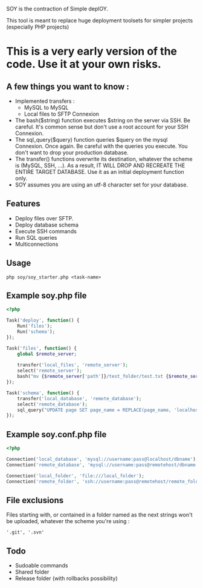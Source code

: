 SOY is the contraction of Simple deplOY.

This tool is meant to replace huge deployment toolsets for simpler projects (especially PHP projects)


# This is a very early version of the code. Use it at your own risks.

## A few things you want to know :

* Implemented transfers :
  * MySQL to MySQL
  * Local files to SFTP Connexion
* The bash($string) function executes $string on the server via SSH. Be careful. It's common sense but don't use a root account for your SSH Connexion.  
* The sql_query($query) function queries $query on the mysql Connexion. Once again. Be careful with the queries you execute. You don't want to drop your production database.
* The transfer() functions overwrite its destination, whatever the scheme is (MySQL, SSH, ...). As a result, IT WILL DROP AND RECREATE THE ENTIRE TARGET DATABASE. Use it as an initial deployment function only.
* SOY assumes you are using an utf-8 character set for your database.

## Features
* Deploy files over SFTP.
* Deploy database schema
* Execute SSH commands
* Run SQL queries
* Multiconnections

## Usage
```
php soy/soy_starter.php <task-name>
```


## Example soy.php file

```php
<?php

Task('deploy', function() {
	Run('files');
	Run('schema');
});

Task('files', function() {
	global $remote_server;
	
	transfer('local_files', 'remote_server');
	select('remote_server');
	bash("mv {$remote_server['path']}/test_folder/test.txt {$remote_server['path']}/test_folder/test_production.txt");
});

Task('schema', function() {
	transfer('local_database', 'remote_database');
	select('remote_database');
	sql_query("UPDATE page SET page_name = REPLACE(page_name, 'localhost', 'production')");
});

```


## Example soy.conf.php file

```php
<?php

Connection('local_database', 'mysql://username:pass@localhost/dbname');
Connection('remote_database', 'mysql://username:pass@remotehost/dbname');

Connection('local_folder', 'file:///local_folder');
Connection('remote_folder', 'ssh://username:pass@remotehost/remote_folder');

```

## File exclusions
Files starting with, or contained in a folder named as the next strings won't be uploaded, whatever the scheme you're using :
```
'.git', '.svn'
```

## Todo
* Sudoable commands
* Shared folder
* Release folder (with rollbacks possibility)
